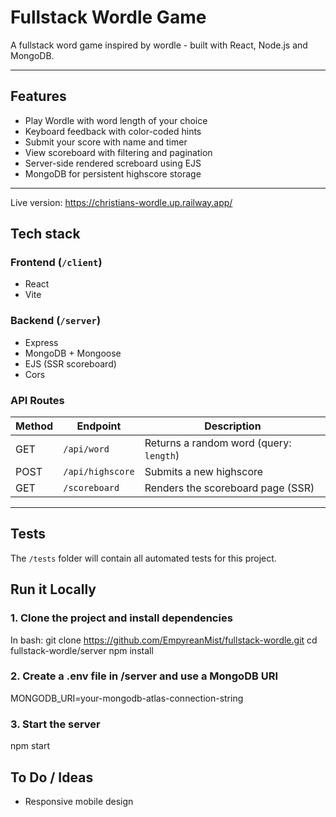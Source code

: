 # Fullstack Wordle Game

A fullstack word game inspired by wordle - built with React, Node.js and MongoDB.

---

## Features

- Play Wordle with word length of your choice
- Keyboard feedback with color-coded hints
- Submit your score with name and timer
- View scoreboard with filtering and pagination
- Server-side rendered screboard using EJS
- MongoDB for persistent highscore storage

---

Live version:
https://christians-wordle.up.railway.app/

## Tech stack

### Frontend (`/client`)

- React
- Vite

### Backend (`/server`)

- Express
- MongoDB + Mongoose
- EJS (SSR scoreboard)
- Cors

### API Routes

| Method | Endpoint         | Description                             |
| ------ | ---------------- | --------------------------------------- |
| GET    | `/api/word`      | Returns a random word (query: `length`) |
| POST   | `/api/highscore` | Submits a new highscore                 |
| GET    | `/scoreboard`    | Renders the scoreboard page (SSR)       |

---

## Tests

The `/tests` folder will contain all automated tests for this project.

## Run it Locally

### 1. Clone the project and install dependencies

In bash:
git clone https://github.com/EmpyreanMist/fullstack-wordle.git
cd fullstack-wordle/server
npm install

### 2. Create a .env file in /server and use a MongoDB URI

MONGODB_URI=your-mongodb-atlas-connection-string

### 3. Start the server

npm start

## To Do / Ideas

- Responsive mobile design
